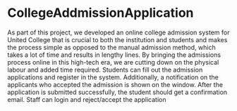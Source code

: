 # CollegeAddmissionApplication

As part of this project, we developed an online college admission system for United College that is crucial to both the institution and students and makes the process simple as opposed to the manual admission method, which takes a lot of time and results in lengthy lines. By bringing the admissions process online in this high-tech era, we are cutting down on the physical labour and added time required. Students can fill out the admission applications and register in the system. Additionally, a notification on the applicants who accepted the admission is shown on the window. After the application is submitted successfully, the student should get a confirmation email. Staff can login and reject/accept the application
